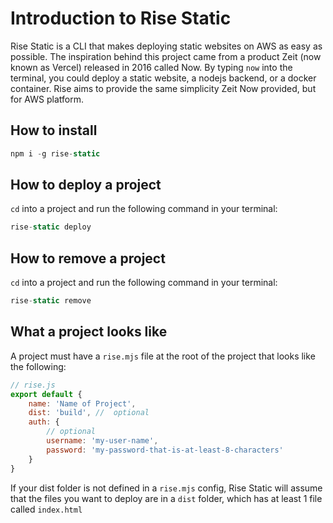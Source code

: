 # Introduction to Rise Static

Rise Static is a CLI that makes deploying static websites on AWS as easy as possible. The inspiration behind this project came from a product Zeit (now known as Vercel) released in 2016 called Now. By typing `now` into the terminal, you could deploy a static website, a nodejs backend, or a docker container. Rise aims to provide the same simplicity Zeit Now provided, but for AWS platform.

## How to install

```js
npm i -g rise-static
```

## How to deploy a project

`cd` into a project and run the following command in your terminal:

```js
rise-static deploy
```

## How to remove a project

`cd` into a project and run the following command in your terminal:

```js
rise-static remove
```

## What a project looks like

A project must have a `rise.mjs` file at the root of the project that looks like the following:

```js
// rise.js
export default {
    name: 'Name of Project',
    dist: 'build', //  optional
    auth: {
        // optional
        username: 'my-user-name',
        password: 'my-password-that-is-at-least-8-characters'
    }
}
```

If your dist folder is not defined in a `rise.mjs` config, Rise Static will assume that the files you want to deploy are in a `dist` folder, which has at least 1 file called `index.html`

